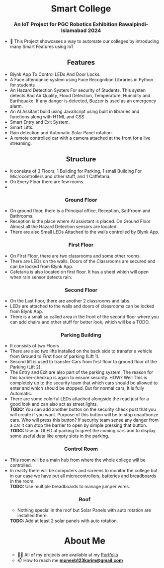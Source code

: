 <h1 align="center">Smart College</h1>
<h3 align="center">An IoT Project for PGC Robotics Exhibition Rawalpindi-Islamabad 2024</h3>


- 🌱 This Project showcases a way to automate our colleges by introducing many Smart Features using IoT



<h2 align="center">Features</h2>

- Blynk App To Control LEDs And Door Locks.
- A Face attendance system using Face Recognition Libraries in Python for students
- An Hazard Detection System For security of Students. This systen detects Bad Air Quality, Flood Detection, Temperature, Humidity and Earthquake. If any danger is detected, Buzzer is used as an emergency alarm.
- An AI Assitant build using JavaScript using built in libraries and functions along with HTML and CSS
- Smart Entry and Exit System.
- Smart Lifts.
- Rain detection and Automatic Solar Panel rotation.
- A remote controlled car with a camera attached at the front for a live streaming.

<h2 align="center" color="yellow">Structure</h2>

- It consists of 3 Floors, 1 Building for Parking, 1 small Building For Microcontrollers and other stuff, and 1 Caffetaria.
- On Every Floor there are few rooms.
- 
<h3 align="center">Ground Floor</h3>

- On ground floor, there is a Principal office, Reception, Satffroom and Bathrooms.
- Reception is the place where AI assistant is placed. On Ground Floor Almost all the Hazard Detection sensors are located.
- There are also Small LEDs Attached to the walls controlled by Blynk App.

<h3 align="center">First Floor</h3>

- On First Floor, there are two classrooms and some other rooms.
- There are LEDs on the walls. Doors of the Classrooms are secured and can be locked from Blynk App.
- Cafetaria is also located on first floor. It has a sheet which will open when rain sensor detects rain.

<h3 align="center">Second Floor</h3>

- On the Last floor, there are another 2 classrooms and labs.
- LEDs are attached to the walls and doors of classrooms can be locked from Blynk App.
- There is a small so called area in the front of the second floor where you can add chaira and other stuff for better look, which will be a TODO.

<h3 align="center">Parking Building</h3>
<ul>
<li>It consists of two Floors</li>
<li> There are also two lifts installed on the back side to transfer a vehicle from Ground to First floor of parking (Lift 1).</li>
<li> Second lift is used to transfer Cars from first floor to ground floor of the Parking (Lift 2).</li>
<li> The Entry and Exit are also part of the parking system. The reason for this barrier-checkup is again to ensure security. HOW? Well This is completely up to the security team that which cars should be allowed to enter and which should be stopped. But for normal cars, It is fully Automatic.</li>
<li> There are some colorful LEDs attached alongside the road just for a good look and can also act as street lights.</li>
<b>TODO: </b> You can add another button on the security check post that you will create if you want. Purpose of this button will be to stop unauthorize cars. Who will press this button? If security team sense any danger from a car it can stop the barrier to open by simple pressing that button.<br>
<b>TODO: </b> Use an OLED at parking to greet the coming cars and to display some useful data like empty slots in the parking.
</ul>

<h3 align="center">Control Room</h3>
<ul>
<li> This room will be a main hub from where the whole college will be controlled.</li>
<li> In reality there will be computers and screens to monitor the college but in our case we have put all microcontrollers, batteries and breadboards in the room.</li>
<b>TODO: </b> Use multiple breadboards to manage jumper wires.

<h3 align="center">Roof</h3>
<ul>
<li> Nothing special in the roof but Solar Panels with auto rotation are installed there.</li></ul>
<b>TODO: </b> Add at least 2 solar panels with auto rotation.


<h1 align="center">About Me</h1>

- 👨‍💻 All of my projects are available at my [Portfolio](https://muneebxpkpk.github.io/muneeb-simple-portfolio/index.html)
- 📫 How to reach me **muneeb123karim@gmail.com**
